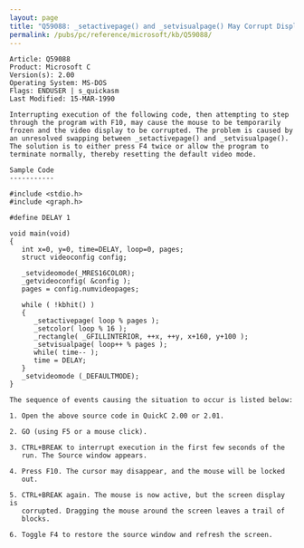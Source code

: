 ```yaml
---
layout: page
title: "Q59088: _setactivepage() and _setvisualpage() May Corrupt Display"
permalink: /pubs/pc/reference/microsoft/kb/Q59088/
---
```


	Article: Q59088
	Product: Microsoft C
	Version(s): 2.00
	Operating System: MS-DOS
	Flags: ENDUSER | s_quickasm
	Last Modified: 15-MAR-1990
	
	Interrupting execution of the following code, then attempting to step
	through the program with F10, may cause the mouse to be temporarily
	frozen and the video display to be corrupted. The problem is caused by
	an unresolved swapping between _setactivepage() and _setvisualpage().
	The solution is to either press F4 twice or allow the program to
	terminate normally, thereby resetting the default video mode.
	
	Sample Code
	-----------
	
	#include <stdio.h>
	#include <graph.h>
	
	#define DELAY 1
	
	void main(void)
	{
	   int x=0, y=0, time=DELAY, loop=0, pages;
	   struct videoconfig config;
	
	   _setvideomode(_MRES16COLOR);
	   _getvideoconfig( &config );
	   pages = config.numvideopages;
	
	   while ( !kbhit() )
	   {
	      _setactivepage( loop % pages );
	      _setcolor( loop % 16 );
	      _rectangle( _GFILLINTERIOR, ++x, ++y, x+160, y+100 );
	      _setvisualpage( loop++ % pages );
	      while( time-- );
	      time = DELAY;
	   }
	   _setvideomode (_DEFAULTMODE);
	}
	
	The sequence of events causing the situation to occur is listed below:
	
	1. Open the above source code in QuickC 2.00 or 2.01.
	
	2. GO (using F5 or a mouse click).
	
	3. CTRL+BREAK to interrupt execution in the first few seconds of the
	   run. The Source window appears.
	
	4. Press F10. The cursor may disappear, and the mouse will be locked
	   out.
	
	5. CTRL+BREAK again. The mouse is now active, but the screen display is
	   corrupted. Dragging the mouse around the screen leaves a trail of
	   blocks.
	
	6. Toggle F4 to restore the source window and refresh the screen.
